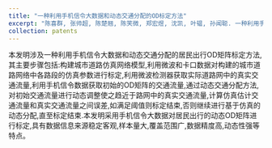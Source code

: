 ```yaml
---
title: "一种利用手机信令大数据和动态交通分配的OD标定方法"
excerpt: "陈喜群, 张帅超, 陈楚翘, 陈笑微, 郑宏煜, 沈凯, 叶韫, 孙闻聪. 一种利用手机信令大数据和动态交通分配的OD标定方法. 公开号：CN106571032A. 公开日：2017.04.19"
collection: patents
---
```


本发明涉及一种利用手机信令大数据和动态交通分配的居民出行OD矩阵标定方法,其主要步骤包括:构建城市道路仿真网络模型,利用微波和卡口数据对构建的城市道路网络中各路段的仿真参数进行标定,利用微波检测器获取实际道路网中的真实交通流量,利用手机信令数据获取初始的OD矩阵的交通流量,通过动态交通分配方法,对初始交通流量进行动态调整使之趋近于路网中的真实交通流量,计算仿真估计交通流量和真实交通流量之间误差,如满足阈值则标定结束,否则继续进行基于仿真的动态分配,直至标定结束.本发明采用手机信令大数据对居民出行的动态OD矩阵进行标定,具有数据信息来源稳定客观,样本量大,覆盖范围广,数据精度高,动态性强等特点。
